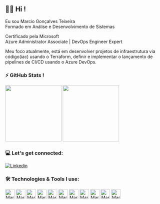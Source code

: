 ## 👨‍💻 Hi !

Eu sou Marcio Gonçalves Teixeira<br>
Formado em Análise e Desenvolvimento de Sistemas

Certificado pela Microsoft <br>
Azure Administrator Associate | DevOps Engineer Expert

Meu foco atualmente, está em desenvolver projetos de infraestrutura via código(iac) usando o Terraform, 
definir e implementar o lançamento de pipelines de CI/CD usando o Azure DevOps.
<br>

### ⚡ GitHub Stats !
<div>
<img height="180cm" src="https://github-readme-stats.vercel.app/api?username=MarcioGTeixeira&show_icons=true&theme="/>
<img height="180cm" src="https://github-readme-stats.vercel.app/api/top-langs/?username=MarcioGTeixeira&layout=compact&theme="/>
</div>


### 💻 Let's get connected:
[![Linkedin](https://img.shields.io/badge/LinkedIn-0077B5?style=for-the-badge&logo=linkedin&logoColor=white)](https://www.linkedin.com/in/marcio-goncalves-teixeira/)


### 🛠️ Technologies & Tools I use:

<div>
<img align="center" alt="Marcio-html" height="30" width"40" src="https://cdn.jsdelivr.net/gh/devicons/devicon/icons/windows8/windows8-original.svg"/>
<img align="center" alt="Marcio-html" height="30" width"40" src="https://cdn.jsdelivr.net/gh/devicons/devicon/icons/linux/linux-original.svg"/>
<img align="center" alt="Marcio-html" height="30" width"40" src="https://cdn.jsdelivr.net/gh/devicons/devicon/icons/azure/azure-original.svg"/>
<img align="center" alt="Marcio-html" height="30" width"40" src="https://cdn.jsdelivr.net/gh/devicons/devicon/icons/vscode/vscode-original.svg"/>
<img align="center" alt="Marcio-html" height="30" width"40" src="https://cdn.jsdelivr.net/gh/devicons/devicon/icons/git/git-original.svg"/>
<img align="center" alt="Marcio-html" height="30" width"40" src="https://cdn.jsdelivr.net/gh/devicons/devicon/icons/github/github-original.svg"/>
<img align="center" alt="Marcio-html" height="30" width"40" src="https://cdn.jsdelivr.net/gh/devicons/devicon/icons/terraform/terraform-original.svg"/>
<img align="center" alt="Marcio-html" height="30" width"40" src="https://cdn.jsdelivr.net/gh/devicons/devicon/icons/docker/docker-original.svg"/>
<img align="center" alt="Marcio-html" height="30" width"40" src="https://cdn.jsdelivr.net/gh/devicons/devicon/icons/kubernetes/kubernetes-plain.svg"/>
<img align="center" alt="Marcio-html" height="30" width"40" src="https://cdn.jsdelivr.net/gh/devicons/devicon/icons/grafana/grafana-original.svg"/>
<img align="center" alt="Marcio-html" height="30" width"40" src="https://cdn.jsdelivr.net/gh/devicons/devicon/icons/prometheus/prometheus-original.svg"/>
</div>
